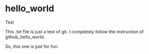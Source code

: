 # hello_world
Test

This .txt file is just a test of git. I completely follow the instruction of github_hello_world.

So, this one is just for fun.

